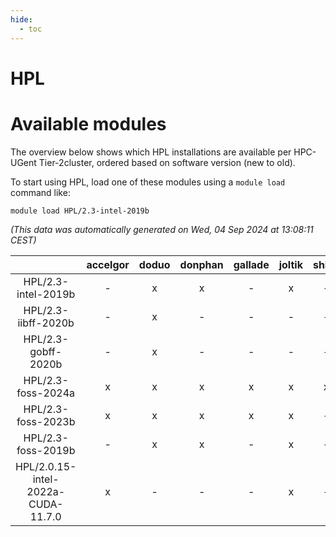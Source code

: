 ```yaml
---
hide:
  - toc
---
```


HPL
===

# Available modules


The overview below shows which HPL installations are available per HPC-UGent Tier-2cluster, ordered based on software version (new to old).

To start using HPL, load one of these modules using a `module load` command like:

```shell
module load HPL/2.3-intel-2019b
```

*(This data was automatically generated on Wed, 04 Sep 2024 at 13:08:11 CEST)*  

| |accelgor|doduo|donphan|gallade|joltik|shinx|skitty|
| :---: | :---: | :---: | :---: | :---: | :---: | :---: | :---: |
|HPL/2.3-intel-2019b|-|x|x|-|x|-|x|
|HPL/2.3-iibff-2020b|-|x|-|-|-|-|-|
|HPL/2.3-gobff-2020b|-|x|-|-|-|-|-|
|HPL/2.3-foss-2024a|x|x|x|x|x|x|x|
|HPL/2.3-foss-2023b|x|x|x|x|x|-|x|
|HPL/2.3-foss-2019b|-|x|x|-|x|-|x|
|HPL/2.0.15-intel-2022a-CUDA-11.7.0|x|-|-|-|x|-|-|

